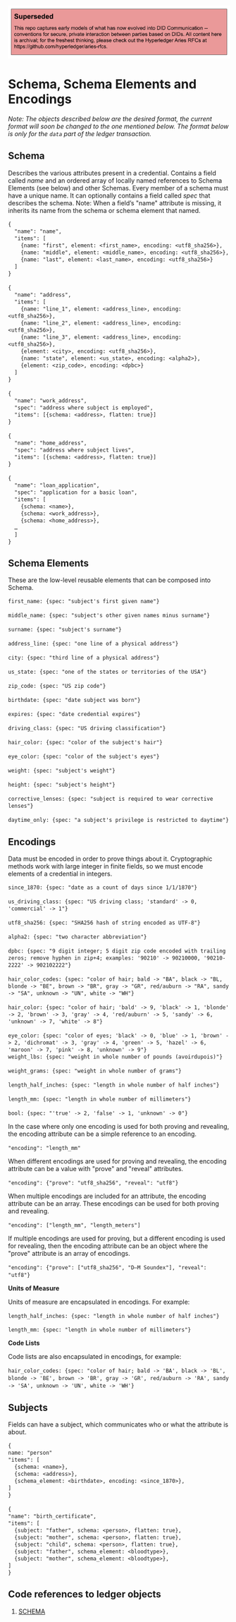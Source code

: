 ![superseded](../superseded.png)
# Schema, Schema Elements and Encodings
*Note: The objects described below are the desired format, the current format will soon be changed to the one mentioned below. The format below is only for the `data` part of the ledger transaction.*  

## Schema
Describes the various attributes present in a credential. Contains a field called *name* and an ordered array of locally named references to Schema Elements (see below) and other Schemas. Every member of a schema must have a unique name. It can optionally contains a field called *spec* that describes the schema.
Note: When a field’s "name" attribute is missing, it inherits its name from the schema or schema element that named.
```
{
  "name": "name",
  "items": [
    {name: "first", element: <first_name>, encoding: <utf8_sha256>},
    {name: "middle", element: <middle_name>, encoding: <utf8_sha256>},
    {name: "last", element: <last_name>, encoding: <utf8_sha256>}
  ]
}

{
  "name": "address",
  "items": [
    {name: "line_1", element: <address_line>, encoding: <utf8_sha256>},
    {name: "line_2", element: <address_line>, encoding: <utf8_sha256>},
    {name: "line_3", element: <address_line>, encoding: <utf8_sha256>},
    {element: <city>, encoding: <utf8_sha256>},
    {name: "state", element: <us_state>, encoding: <alpha2>},
    {element: <zip_code>, encoding: <dpbc>}
  ]
}

{
  "name": "work_address",
  "spec": "address where subject is employed",
  "items": [{schema: <address>, flatten: true}]
}

{
  "name": "home_address",
  "spec": "address where subject lives",
  "items": [{schema: <address>, flatten: true}]
}

{
  "name": "loan_application",
  "spec": "application for a basic loan",
  "items": [
    {schema: <name>},
    {schema: <work_address>},
    {schema: <home_address>},
  …
  ]
}
```

## Schema Elements
These are the low-level reusable elements that can be composed into Schema. 
```
first_name: {spec: "subject's first given name"}

middle_name: {spec: "subject's other given names minus surname"}

surname: {spec: "subject's surname"}  

address_line: {spec: "one line of a physical address"}  

city: {spec: "third line of a physical address"}  

us_state: {spec: "one of the states or territories of the USA"}  

zip_code: {spec: "US zip code"}  

birthdate: {spec: "date subject was born"}  

expires: {spec: "date credential expires"}  

driving_class: {spec: "US driving classification"} 

hair_color: {spec: "color of the subject's hair"}  

eye_color: {spec: "color of the subject's eyes"}  

weight: {spec: "subject's weight"}  

height: {spec: "subject's height"}  

corrective_lenses: {spec: "subject is required to wear corrective lenses"}  

daytime_only: {spec: "a subject's privilege is restricted to daytime"}  
```

## Encodings
Data must be encoded in order to prove things about it. Cryptographic methods work with large integer in finite fields, so we must encode elements of a credential in integers. 
```
since_1870: {spec: "date as a count of days since 1/1/1870"}  

us_driving_class: {spec: "US driving class; 'standard' -> 0, 'commercial' -> 1"}  

utf8_sha256: {spec: "SHA256 hash of string encoded as UTF-8"}  

alpha2: {spec: "two character abbreviation"}  

dpbc: {spec: "9 digit integer; 5 digit zip code encoded with trailing zeros; remove hyphen in zip+4; examples: '90210' -> 90210000, '90210-2222' -> 902102222"}  

hair_color_codes: {spec: "color of hair; bald -> "BA", black -> "BL, blonde -> "BE", brown -> "BR", gray -> "GR", red/auburn -> "RA", sandy -> "SA", unknown -> "UN", white -> "WH"}  

hair_color: {spec: "color of hair; 'bald' -> 9, 'black' -> 1, 'blonde' -> 2, 'brown' -> 3, 'gray' -> 4, 'red/auburn' -> 5, 'sandy' -> 6, 'unknown' -> 7, 'white' -> 8"}  

eye_color: {spec: "color of eyes; 'black' -> 0, 'blue' -> 1, 'brown' -> 2, 'dichromat' -> 3, 'gray' -> 4, 'green' -> 5, 'hazel' -> 6, 'maroon' -> 7, 'pink' -> 8, 'unknown' -> 9"}  
weight_lbs: {spec: "weight in whole number of pounds (avoirdupois)"}  

weight_grams: {spec: "weight in whole number of grams"}  

length_half_inches: {spec: "length in whole number of half inches"}  

length_mm: {spec: "length in whole number of millimeters"}  

bool: {spec: "'true' -> 2, 'false' -> 1, 'unknown' -> 0"}  
```
In the case where only one encoding is used for both proving and revealing, the encoding attribute can be a simple reference to an encoding.  
    
`"encoding": "length_mm"`

When different encodings are used for proving and revealing, the encoding attribute can be a value with "prove" and "reveal" attributes.

`"encoding": {"prove": "utf8_sha256", "reveal": "utf8"}`

When multiple encodings are included for an attribute, the encoding attribute can be an array. These encodings can be used for both proving and revealing.

`"encoding": ["length_mm", "length_meters"]`

If multiple encodings are used for proving, but a different encoding is used for revealing, then the encoding attribute can be an object where the "prove" attribute is an array of encodings.

`"encoding": {"prove": ["utf8_sha256", "D–M Soundex"], "reveal": "utf8"}`

**Units of Measure**

Units of measure are encapsulated in encodings. For example:

`length_half_inches: {spec: "length in whole number of half inches"}`

`length_mm: {spec: "length in whole number of millimeters"}`

**Code Lists**

Code lists are also encapsulated in encodings, for example: 

`hair_color_codes: {spec: "color of hair; bald -> 'BA', black -> 'BL', blonde -> 'BE', brown -> 'BR', gray -> 'GR', red/auburn -> 'RA', sandy -> 'SA', unknown -> 'UN', white -> 'WH'}`

## Subjects
Fields can have a subject, which communicates who or what the attribute is about.  
```
{
name: "person"
"items": [
  {schema: <name>},
  {schema: <address>},
  {schema_element: <birthdate>, encoding: <since_1870>},
]
}

{
"name": "birth_certificate",
"items": [
  {subject: "father", schema: <person>, flatten: true},
  {subject: "mother", schema: <person>, flatten: true},
  {subject: "child", schema: <person>, flatten: true},
  {subject: "father", schema_element: <bloodtype>},
  {subject: "mother", schema_element: <bloodtype>},
]
}
```
## Code references to ledger objects
1. [SCHEMA](https://github.com/hyperledger/indy-sdk/blob/778a38d92234080bb77c6dd469a8ff298d9b7154/libindy/src/services/ledger/types.rs#L144)